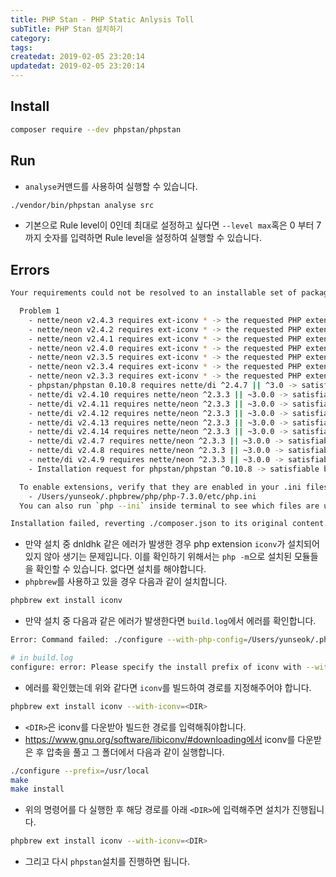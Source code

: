 ```yaml
---
title: PHP Stan - PHP Static Anlysis Toll
subTitle: PHP Stan 설치하기
category: 
tags: 
createdat: 2019-02-05 23:20:14
updatedat: 2019-02-05 23:20:14
---
```


## Install

```bash
composer require --dev phpstan/phpstan
```

## Run 

* `analyse`커맨드를 사용하여 실행할 수 있습니다.

```bash
./vendor/bin/phpstan analyse src
```

* 기본으로 Rule level이 0인데 최대로 설정하고 싶다면 `--level max`혹은 0 부터
  7까지 숫자를 입력하면 Rule level을 설정하여 실행할 수 있습니다.

## Errors

```bash
Your requirements could not be resolved to an installable set of packages.

  Problem 1
    - nette/neon v2.4.3 requires ext-iconv * -> the requested PHP extension iconv is missing from your system.
    - nette/neon v2.4.2 requires ext-iconv * -> the requested PHP extension iconv is missing from your system.
    - nette/neon v2.4.1 requires ext-iconv * -> the requested PHP extension iconv is missing from your system.
    - nette/neon v2.4.0 requires ext-iconv * -> the requested PHP extension iconv is missing from your system.
    - nette/neon v2.3.5 requires ext-iconv * -> the requested PHP extension iconv is missing from your system.
    - nette/neon v2.3.4 requires ext-iconv * -> the requested PHP extension iconv is missing from your system.
    - nette/neon v2.3.3 requires ext-iconv * -> the requested PHP extension iconv is missing from your system.
    - phpstan/phpstan 0.10.8 requires nette/di ^2.4.7 || ^3.0 -> satisfiable by nette/di[v2.4.10, v2.4.11, v2.4.12, v2.4.13, v2.4.14, v2.4.7, v2.4.8, v2.4.9].
    - nette/di v2.4.10 requires nette/neon ^2.3.3 || ~3.0.0 -> satisfiable by nette/neon[v2.3.3, v2.3.4, v2.3.5, v2.4.0, v2.4.1, v2.4.2, v2.4.3].
    - nette/di v2.4.11 requires nette/neon ^2.3.3 || ~3.0.0 -> satisfiable by nette/neon[v2.3.3, v2.3.4, v2.3.5, v2.4.0, v2.4.1, v2.4.2, v2.4.3].
    - nette/di v2.4.12 requires nette/neon ^2.3.3 || ~3.0.0 -> satisfiable by nette/neon[v2.3.3, v2.3.4, v2.3.5, v2.4.0, v2.4.1, v2.4.2, v2.4.3].
    - nette/di v2.4.13 requires nette/neon ^2.3.3 || ~3.0.0 -> satisfiable by nette/neon[v2.3.3, v2.3.4, v2.3.5, v2.4.0, v2.4.1, v2.4.2, v2.4.3].
    - nette/di v2.4.14 requires nette/neon ^2.3.3 || ~3.0.0 -> satisfiable by nette/neon[v2.3.3, v2.3.4, v2.3.5, v2.4.0, v2.4.1, v2.4.2, v2.4.3].
    - nette/di v2.4.7 requires nette/neon ^2.3.3 || ~3.0.0 -> satisfiable by nette/neon[v2.3.3, v2.3.4, v2.3.5, v2.4.0, v2.4.1, v2.4.2, v2.4.3].
    - nette/di v2.4.8 requires nette/neon ^2.3.3 || ~3.0.0 -> satisfiable by nette/neon[v2.3.3, v2.3.4, v2.3.5, v2.4.0, v2.4.1, v2.4.2, v2.4.3].
    - nette/di v2.4.9 requires nette/neon ^2.3.3 || ~3.0.0 -> satisfiable by nette/neon[v2.3.3, v2.3.4, v2.3.5, v2.4.0, v2.4.1, v2.4.2, v2.4.3].
    - Installation request for phpstan/phpstan ^0.10.8 -> satisfiable by phpstan/phpstan[0.10.8].

  To enable extensions, verify that they are enabled in your .ini files:
    - /Users/yunseok/.phpbrew/php/php-7.3.0/etc/php.ini
  You can also run `php --ini` inside terminal to see which files are used by PHP in CLI mode.

Installation failed, reverting ./composer.json to its original content.
```

* 만약 설치 중 dnldhk 같은 에러가 발생한 경우 php extension `iconv`가 설치되어
  있지 않아 생기는 문제입니다. 이를 확인하기 위해서는 `php -m`으로 설치된
  모듈들을 확인할 수 있습니다. 없다면 설치를 해야합니다.
* `phpbrew`를 사용하고 있을 경우 다음과 같이 설치합니다.

```bash
phpbrew ext install iconv
```

* 만약 설치 중 다음과 같은 에러가 발생한다면 `build.log`에서 에러를 확인합니다.

```bash
Error: Command failed: ./configure --with-php-config=/Users/yunseok/.phpbrew/php/php-7.3.0/bin/php-config >> /Users/yunseok/.phpbrew/build/php-7.3.0/ext/iconv/build.log 2>&1 returns:

# in build.log
configure: error: Please specify the install prefix of iconv with --with-iconv=<DIR>
```

* 에러를 확인했는데 위와 같다면 `iconv`를 빌드하여 경로를 지정해주어야 합니다.

```bash
phpbrew ext install iconv --with-iconv=<DIR>
```

* `<DIR>`은 iconv를 다운받아 빌드한 경로를 입력해줘야합니다.
* https://www.gnu.org/software/libiconv/#downloading에서 iconv를 다운받은 후
  압축을 풀고 그 폴더에서 다음과 같이 실행합니다.

```bash
./configure --prefix=/usr/local
make
make install
```

* 위의 명령어를 다 실행한 후 해당 경로를 아래 `<DIR>`에 입력해주면 설치가
  진행됩니다.

```bash
phpbrew ext install iconv --with-iconv=<DIR>
```

* 그리고 다시 `phpstan`설치를 진행하면 됩니다.
